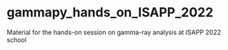 # gammapy_hands_on_ISAPP_2022
Material for the hands-on session on gamma-ray analysis at ISAPP 2022 school

